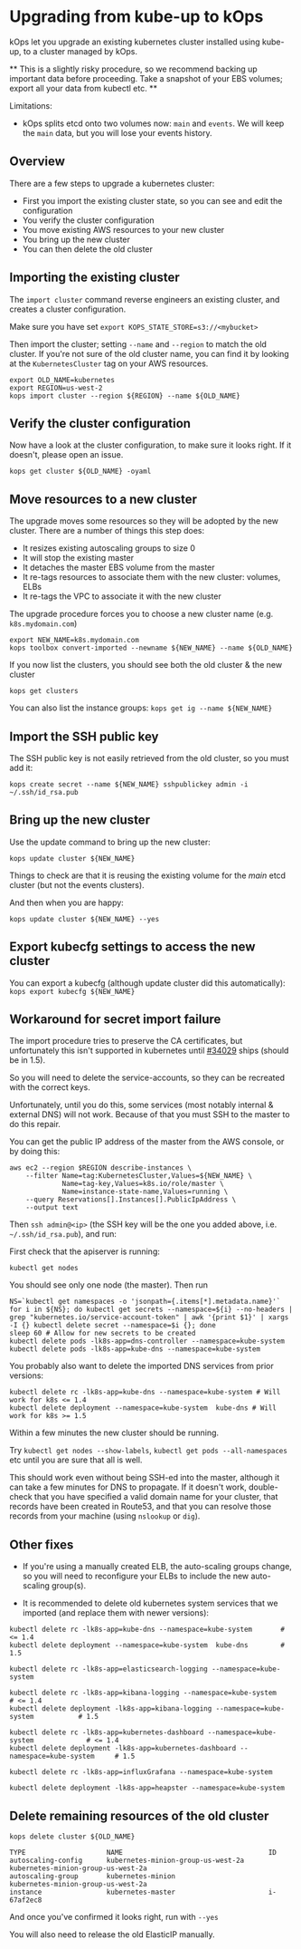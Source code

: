 # Upgrading from kube-up to kOps

kOps let you upgrade an existing kubernetes cluster installed using kube-up, to a cluster managed by
kOps.

** This is a slightly risky procedure, so we recommend backing up important data before proceeding. 
Take a snapshot of your EBS volumes; export all your data from kubectl etc. **

Limitations:

* kOps splits etcd onto two volumes now: `main` and `events`.  We will keep the `main` data, but
  you will lose your events history.

## Overview

There are a few steps to upgrade a kubernetes cluster:

* First you import the existing cluster state, so you can see and edit the configuration
* You verify the cluster configuration
* You move existing AWS resources to your new cluster
* You bring up the new cluster
* You can then delete the old cluster

## Importing the existing cluster

The `import cluster` command reverse engineers an existing cluster, and creates a cluster
configuration.

Make sure you have set `export KOPS_STATE_STORE=s3://<mybucket>`

Then import the cluster; setting `--name` and `--region` to match the old cluster. If you're not sure
of the old cluster name, you can find it by looking at the `KubernetesCluster` tag on your AWS resources.

```
export OLD_NAME=kubernetes
export REGION=us-west-2
kops import cluster --region ${REGION} --name ${OLD_NAME}
```

## Verify the cluster configuration

Now have a look at the cluster configuration, to make sure it looks right. If it doesn't, please
open an issue.

```
kops get cluster ${OLD_NAME} -oyaml
```

## Move resources to a new cluster

The upgrade moves some resources so they will be adopted by the new cluster. There are a number of things
this step does:

* It resizes existing autoscaling groups to size 0
* It will stop the existing master
* It detaches the master EBS volume from the master
* It re-tags resources to associate them with the new cluster: volumes, ELBs
* It re-tags the VPC to associate it with the new cluster

The upgrade procedure forces you to choose a new cluster name (e.g. `k8s.mydomain.com`)

```
export NEW_NAME=k8s.mydomain.com
kops toolbox convert-imported --newname ${NEW_NAME} --name ${OLD_NAME}
```

If you now list the clusters, you should see both the old cluster & the new cluster

```
kops get clusters
```

You can also list the instance groups: `kops get ig --name ${NEW_NAME}`

## Import the SSH public key

The SSH public key is not easily retrieved from the old cluster, so you must add it:

```
kops create secret --name ${NEW_NAME} sshpublickey admin -i ~/.ssh/id_rsa.pub
```

## Bring up the new cluster

Use the update command to bring up the new cluster:

```
kops update cluster ${NEW_NAME}
```

Things to check are that it is reusing the existing volume for the _main_ etcd cluster (but not the events clusters).

And then when you are happy:

```
kops update cluster ${NEW_NAME} --yes
```


## Export kubecfg settings to access the new cluster

You can export a kubecfg (although update cluster did this automatically): `kops export kubecfg ${NEW_NAME}`


## Workaround for secret import failure

The import procedure tries to preserve the CA certificates, but unfortunately this isn't supported
in kubernetes until [#34029](https://github.com/kubernetes/kubernetes/pull/34029) ships (should be
in 1.5).

So you will need to delete the service-accounts, so they can be recreated with the correct keys.

Unfortunately, until you do this, some services (most notably internal & external DNS) will not work.
Because of that you must SSH to the master to do this repair.

You can get the public IP address of the master from the AWS console, or by doing this:

```
aws ec2 --region $REGION describe-instances \
    --filter Name=tag:KubernetesCluster,Values=${NEW_NAME} \
             Name=tag-key,Values=k8s.io/role/master \
             Name=instance-state-name,Values=running \
    --query Reservations[].Instances[].PublicIpAddress \
    --output text
```

Then `ssh admin@<ip>` (the SSH key will be the one you added above, i.e. `~/.ssh/id_rsa.pub`), and run:

First check that the apiserver is running:
```
kubectl get nodes
```

You should see only one node (the master).  Then run
```
NS=`kubectl get namespaces -o 'jsonpath={.items[*].metadata.name}'`
for i in ${NS}; do kubectl get secrets --namespace=${i} --no-headers | grep "kubernetes.io/service-account-token" | awk '{print $1}' | xargs -I {} kubectl delete secret --namespace=$i {}; done
sleep 60 # Allow for new secrets to be created
kubectl delete pods -lk8s-app=dns-controller --namespace=kube-system
kubectl delete pods -lk8s-app=kube-dns --namespace=kube-system
```


You probably also want to delete the imported DNS services from prior versions:

```
kubectl delete rc -lk8s-app=kube-dns --namespace=kube-system # Will work for k8s <= 1.4
kubectl delete deployment --namespace=kube-system  kube-dns # Will work for k8s >= 1.5
```


Within a few minutes the new cluster should be running.

Try `kubectl get nodes --show-labels`, `kubectl get pods --all-namespaces` etc until you are sure that all is well.

This should work even without being SSH-ed into the master, although it can take a few minutes
for DNS to propagate.  If it doesn't work, double-check that you have specified a valid
domain name for your cluster, that records have been created in Route53, and that you
can resolve those records from your machine (using `nslookup` or `dig`).

## Other fixes

* If you're using a manually created ELB, the auto-scaling groups change, so you will need to reconfigure
your ELBs to include the new auto-scaling group(s).

* It is recommended to delete old kubernetes system services that we imported (and replace them with newer versions):

```
kubectl delete rc -lk8s-app=kube-dns --namespace=kube-system       # <= 1.4
kubectl delete deployment --namespace=kube-system  kube-dns        # 1.5

kubectl delete rc -lk8s-app=elasticsearch-logging --namespace=kube-system

kubectl delete rc -lk8s-app=kibana-logging --namespace=kube-system                   # <= 1.4
kubectl delete deployment -lk8s-app=kibana-logging --namespace=kube-system           # 1.5

kubectl delete rc -lk8s-app=kubernetes-dashboard --namespace=kube-system             # <= 1.4
kubectl delete deployment -lk8s-app=kubernetes-dashboard --namespace=kube-system     # 1.5

kubectl delete rc -lk8s-app=influxGrafana --namespace=kube-system

kubectl delete deployment -lk8s-app=heapster --namespace=kube-system
```

## Delete remaining resources of the old cluster

`kops delete cluster ${OLD_NAME}`
> 
```
TYPE                    NAME                                    ID
autoscaling-config      kubernetes-minion-group-us-west-2a      kubernetes-minion-group-us-west-2a
autoscaling-group       kubernetes-minion                       kubernetes-minion-group-us-west-2a
instance                kubernetes-master                       i-67af2ec8
```

And once you've confirmed it looks right, run with `--yes`

You will also need to release the old ElasticIP manually.
